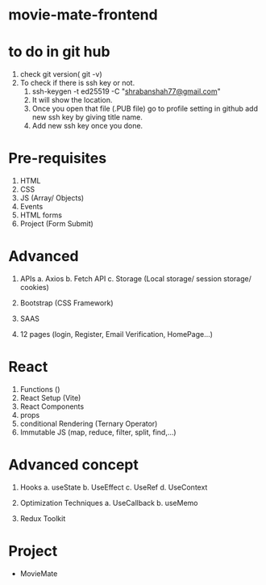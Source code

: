 # movie-mate-frontend

# to do in git hub

1. check git version( git -v)
2. To check if there is ssh key or not.
   1. ssh-keygen -t ed25519 -C "shrabanshah77@gmail.com"
   2. It will show the location.
   3. Once you open that file (.PUB file) go to profile setting in github
      add new ssh key by giving title name.
   4. Add new ssh key once you done.

# Pre-requisites

1. HTML
2. CSS
3. JS (Array/ Objects)
4. Events
5. HTML forms
6. Project (Form Submit)

# Advanced

1. APIs
   a. Axios
   b. Fetch API
   c. Storage (Local storage/ session storage/ cookies)

2. Bootstrap (CSS Framework)
3. SAAS
4. 12 pages (login, Register, Email Verification, HomePage...)

# React

1. Functions ()
2. React Setup (Vite)
3. React Components
4. props
5. conditional Rendering (Ternary Operator)
6. Immutable JS (map, reduce, filter, split, find,...)

# Advanced concept

1. Hooks
   a. useState
   b. UseEffect
   c. UseRef
   d. UseContext

2. Optimization Techniques
   a. UseCallback
   b. useMemo

3. Redux Toolkit

# Project

- MovieMate
